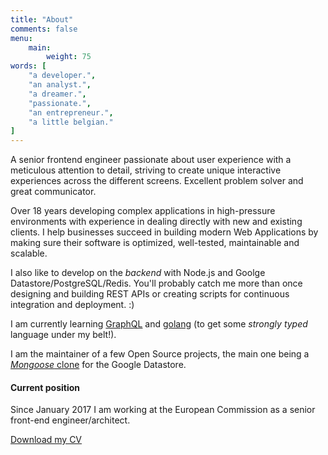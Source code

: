 ```yaml
---
title: "About"
comments: false
menu:
    main:
        weight: 75
words: [
    "a developer.",
    "an analyst.",
    "a dreamer.",
    "passionate.",
    "an entrepreneur.",
    "a little belgian."
]
---
```


A senior frontend engineer passionate about user experience with a meticulous attention to detail, striving to create unique interactive experiences across the different screens. Excellent problem solver and great communicator.

Over 18 years developing complex applications in high-pressure environments with experience in dealing directly with new and existing clients. I help businesses succeed in building modern Web Applications by making sure their software is optimized, well-tested, maintainable and scalable.

I also like to develop on the _backend_ with Node.js and Goolge Datastore/PostgreSQL/Redis. You'll probably catch me more than once designing and building REST APIs or creating scripts for continuous integration and deployment. :)

I am currently learning [GraphQL](http://graphql.org/) and [golang](https://golang.org/) (to get some _strongly typed_ language under my belt!).

I am the maintainer of a few Open Source projects, the main one being a [_Mongoose_ clone](https://github.com/sebelga/gstore-node) for the Google Datastore.

#### Current position

Since January 2017 I am working at the European Commission as a senior front-end engineer/architect.

<div class="c-about__actions">
    <a role="btn" href="/sebastien-loix-cv.pdf" target="_blank">Download my CV</a>
</div>
